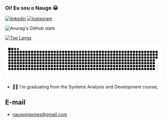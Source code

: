 ### Oi! Eu sou o Naugo 😀

[![linkedin](https://img.shields.io/badge/LinkedIn-0077B5?style=for-the-badge&logo=linkedin&logoColor=white)](https://www.linkedin.com/in/naugo-peixoto-922a76197/)
[![instagram](https://img.shields.io/badge/Instagram-E4405F?style=for-the-badge&logo=instagram&logoColor=white)](https://www.instagram.com/naugopgomes/)

![Anurag's GitHub stats](https://github-readme-stats.vercel.app/api?username=NaugoPgomes&show_icons=true&theme=dark) 

[![Top Langs](https://github-readme-stats.vercel.app/api/top-langs/?username=NaugoPgomes&langs_count=8&theme=dark)](https://github.com/anuraghazra/github-readme-stats)



 ![Snake animation](https://github.com/NaugoPgomes/NaugoPgomes/blob/output/github-contribution-grid-snake.svg)



- 👨‍🎓 I'm graduating from the Systems Analysis and Development course;

## E-mail

+ naugopgomes@gmail.com
